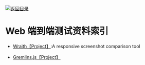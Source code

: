 [![返回目录](https://parg.co/UGo)](https://parg.co/b4z) 




# Web 端到端测试资料索引



- [Wraith【Project】](https://github.com/bbc-news/wraith):A responsive screenshot comparison tool


- [Gremlins.js【Project】](https://github.com/marmelab/gremlins.js)

